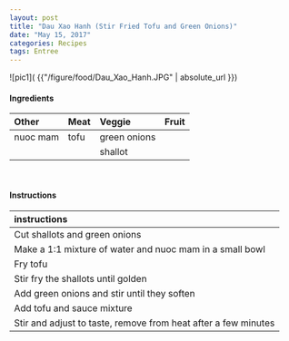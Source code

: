 ```yaml
---
layout: post
title: "Dau Xao Hanh (Stir Fried Tofu and Green Onions)"
date: "May 15, 2017"
categories: Recipes
tags: Entree
---
```




![pic1]( {{"/figure/food/Dau_Xao_Hanh.JPG" | absolute_url }})




#### Ingredients

<table class = "presenttab">
 <thead>
  <tr>
   <th style="text-align:left;"> Other </th>
   <th style="text-align:left;"> Meat </th>
   <th style="text-align:left;"> Veggie </th>
   <th style="text-align:left;"> Fruit </th>
  </tr>
 </thead>
<tbody>
  <tr>
   <td style="text-align:left;"> nuoc mam </td>
   <td style="text-align:left;"> tofu </td>
   <td style="text-align:left;"> green onions </td>
   <td style="text-align:left;">  </td>
  </tr>
  <tr>
   <td style="text-align:left;">  </td>
   <td style="text-align:left;">  </td>
   <td style="text-align:left;"> shallot </td>
   <td style="text-align:left;">  </td>
  </tr>
</tbody>
</table>

<br>

#### Instructions

<table class = "presenttabnoh">
 <thead>
  <tr>
   <th style="text-align:left;"> instructions </th>
  </tr>
 </thead>
<tbody>
  <tr>
   <td style="text-align:left;"> Cut shallots and green onions </td>
  </tr>
  <tr>
   <td style="text-align:left;"> Make a 1:1 mixture of water and nuoc mam in a small bowl </td>
  </tr>
  <tr>
   <td style="text-align:left;"> Fry tofu </td>
  </tr>
  <tr>
   <td style="text-align:left;"> Stir fry the shallots until golden </td>
  </tr>
  <tr>
   <td style="text-align:left;"> Add green onions and stir until they soften </td>
  </tr>
  <tr>
   <td style="text-align:left;"> Add tofu and sauce mixture </td>
  </tr>
  <tr>
   <td style="text-align:left;"> Stir and adjust to taste, remove from heat after a few minutes </td>
  </tr>
</tbody>
</table>

